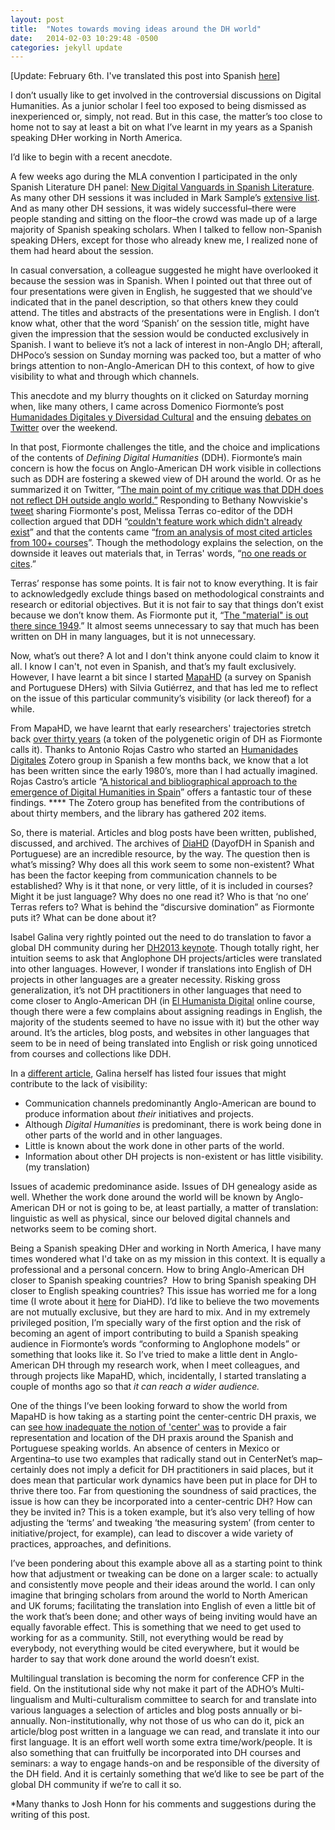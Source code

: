```yaml
---
layout: post
title:  "Notes towards moving ideas around the DH world"
date:   2014-02-03 10:29:48 -0500
categories: jekyll update
---
```


\[Update: February 6th. I've translated this post into Spanish
[here](http://bit.ly/1kgCLNJ)\]

I don’t usually like to get involved in the controversial discussions on
Digital Humanities. As a junior scholar I feel too exposed to being
dismissed as inexperienced or, simply, not read. But in this case, the
matter’s too close to home not to say at least a bit on what I’ve learnt
in my years as a Spanish speaking DHer working in North America.

I’d like to begin with a recent anecdote.

A few weeks ago during the MLA convention I participated in the only
Spanish Literature DH panel: [New Digital Vanguards in Spanish
Literature](http://hybridspanish.commons.mla.org/). As many other DH
sessions it was included in Mark Sample’s [extensive
list](http://www.samplereality.com/2013/09/19/digital-humanities-at-mla-2014/).
And as many other DH sessions, it was widely successful–there were
people standing and sitting on the floor–the crowd was made up of a
large majority of Spanish speaking scholars. When I talked to fellow
non-Spanish speaking DHers, except for those who already knew me, I
realized none of them had heard about the session.

In casual conversation, a colleague suggested he might have overlooked
it because the session was in Spanish. When I pointed out that three out
of four presentations were given in English, he suggested that we
should’ve indicated that in the panel description, so that others knew
they could attend. The titles and abstracts of the presentations were in
English. I don’t know what, other that the word ‘Spanish’ on the session
title, might have given the impression that the session would be
conducted exclusively in Spanish. I want to believe it’s not a lack of
interest in non-Anglo DH; afterall, DHPoco’s session on Sunday morning
was packed too, but a matter of who brings attention to
non-Anglo-American DH to this context, of how to give visibility to what
and through which channels.

This anecdote and my blurry thoughts on it clicked on Saturday morning
when, like many others, I came across Domenico Fiormonte’s post
[Humanidades Digitales y Diversidad
Cultural](http://infolet.it/2014/02/01/humanidades-digitales-y-diversidad-cultural/)
and the ensuing [debates on
Twitter](https://twitter.com/melissaterras/status/430036332606652416)
over the weekend.

In that post, Fiormonte challenges the title, and the choice and
implications of the contents of *Defining Digital Humanities* (DDH).
Fiormonte’s main concern is how the focus on Anglo-American DH work
visible in collections such as DDH are fostering a skewed view of DH
around the world. Or as he summarized it on Twitter, “[The main point of
my critique was that DDH does not reflect DH outside anglo
world.”](https://twitter.com/fiormont/status/430087979655131136)
Responding to Bethany Nowviskie's
[tweet](https://twitter.com/nowviskie/status/429968032094777344) sharing
Fiormonte's post, Melissa Terras co-editor of the DDH collection argued
that DDH “[couldn't feature work which didn't already
exist](https://twitter.com/melissaterras/status/430036332606652416)” and
that the contents came “[from an analysis of most cited articles from
100+
courses](https://twitter.com/melissaterras/status/430099345489543168)”.
Though the methodology explains the selection, on the downside it leaves
out materials that, in Terras' words, “[no one reads or
cites](https://twitter.com/melissaterras/status/430101308755177472).”

Terras’ response has some points. It is fair not to know everything. It
is fair to acknowledgedly exclude things based on methodological
constraints and research or editorial objectives. But it is not fair to
say that things don’t exist because we don’t know them. As Fiormonte put
it, “[The "material" is out there since
1949](https://twitter.com/fiormont/status/430097488532353024).” It
almost seems unnecessary to say that much has been written on DH in many
languages, but it is not unnecessary.

Now, what’s out there? A lot and I don't think anyone could claim to
know it all. I know I can't, not even in Spanish, and that’s my fault
exclusively. However, I have learnt a bit since I started
[MapaHD](mapahd.org) (a survey on Spanish and Portuguese DHers) with
Silvia Gutiérrez, and that has led me to reflect on the issue of this
particular community’s visibility (or lack thereof) for a while.

From MapaHD, we have learnt that early researchers' trajectories stretch
back [over thirty years](http://mapahd.org/2013/11/19/temporal/) (a
token of the polygenetic origin of DH as Fiormonte calls it). Thanks to
Antonio Rojas Castro who started an [Humanidades
Digitales](https://www.zotero.org/groups/humanidades_digitales) Zotero
group in Spanish a few months back, we know that a lot has been written
since the early 1980’s, more than I had actually imagined. Rojas
Castro’s article “[A historical and bibliographical approach to the
emergence of Digital Humanities in
Spain](http://revistacaracteres.net/revista/vol2n2noviembre2013/el-mapa-y-el-territorio/?utm_source=buffer&utm_campaign=Buffer&utm_content=buffer66bcb&utm_medium=twitter)”
offers a fantastic tour of these findings. **** The Zotero group has
benefited from the contributions of about thirty members, and the
library has gathered 202 items.

So, there is material. Articles and blog posts have been written,
published, discussed, and archived. The archives of
[DiaHD](http://dhd2013.filos.unam.mx/) (DayofDH in Spanish and
Portuguese) are an incredible resource, by the way. The question then is
what’s missing? Why does all this work seem to some non-existent? What
has been the factor keeping from communication channels to be
established? Why is it that none, or very little, of it is included in
courses? Might it be just language? Why does no one read it? Who is that
‘no one’ Terras refers to? What is behind the “discursive domination” as
Fiormonte puts it? What can be done about it?

Isabel Galina very rightly pointed out the need to do translation to
favor a global DH community during her [DH2013
keynote](http://humanidadesdigitales.net/blog/2013/07/19/is-there-anybody-out-there-building-a-global-digital-humanities-community/).
Though totally right, her intuition seems to ask that Anglophone DH
projects/articles were translated into other languages. However, I
wonder if translations into English of DH projects in other languages
are a greater necessity. Risking gross generalization, it’s not DH
practitioners in other languages that need to come closer to
Anglo-American DH (in [El Humanista
Digital](http://elhumanistadigital.blogs.cultureplex.ca/index.php/2013/01/23/curso-mooc-en-espanol-el-humanista-digital/)
online course, though there were a few complains about assigning
readings in English, the majority of the students seemed to have no
issue with it) but the other way around. It’s the articles, blog posts,
and websites in other languages that seem to be in need of being
translated into English or risk going unnoticed from courses and
collections like DDH.

In a [different
article](http://humanidadesdigitales.net/blog/2013/11/08/las-humanidades-digitales-globales/),
Galina herself has listed four issues that might contribute to the lack
of visibility:

-   Communication channels predominantly Anglo-American are bound to
    produce information about *their* initiatives and projects.
-   Although *Digital Humanities* is predominant, there is work being
    done in other parts of the world and in other languages.
-   Little is known about the work done in other parts of the world.
-   Information about other DH projects is non-existent or has little
    visibility. (my translation)

Issues of academic predominance aside. Issues of DH genealogy aside as
well. Whether the work done around the world will be known by
Anglo-American DH or not is going to be, at least partially, a matter of
translation: linguistic as well as physical, since our beloved digital
channels and networks seem to be coming short.

Being a Spanish speaking DHer and working in North America, I have many
times wondered what I'd take on as my mission in this context. It is
equally a professional and a personal concern. How to bring
Anglo-American DH closer to Spanish speaking countries?  How to bring
Spanish speaking DH closer to English speaking countries? This issue has
worried me for a long time (I wrote about it
[here](http://dhd2013.filos.unam.mx/lectoradeficcion/2013/05/28/diahd-diadh/)
for DiaHD). I’d like to believe the two movements are not mutually
exclusive, but they are hard to mix. And in my extremely privileged
position, I’m specially wary of the first option and the risk of
becoming an agent of import contributing to build a Spanish speaking
audience in Fiormonte’s words “conforming to Anglophone models” or
something that looks like it. So I’ve tried to make a little dent in
Anglo-American DH through my research work, when I meet colleagues, and
through projects like MapaHD, which, incidentally, I started translating
a couple of months ago so that *it can reach a wider audience.*

One of the things I’ve been looking forward to show the world from
MapaHD is how taking as a starting point the center-centric DH praxis,
we can [see how inadequate the notion of 'center'
was](http://mapahd.org/2013/12/10/coordenadas-del-mapa/) to provide a
fair representation and location of the DH praxis around the Spanish and
Portuguese speaking worlds. An absence of centers in Mexico or
Argentina–to use two examples that radically stand out in CenterNet’s
map–certainly does not imply a deficit for DH practitioners in said
places, but it does mean that particular work dynamics have been put in
place for DH to thrive there too. Far from questioning the soundness of
said practices, the issue is how can they be incorporated into a
center-centric DH? How can they be invited in? This is a token example,
but it’s also very telling of how adjusting the ‘terms’ and tweaking
‘the measuring system’ (from center to initiative/project, for example),
can lead to discover a wide variety of practices, approaches, and
definitions.

I’ve been pondering about this example above all as a starting point to
think how that adjustment or tweaking can be done on a larger scale: to
actually and consistently move people and their ideas around the world.
I can only imagine that bringing scholars from around the world to North
American and UK forums; facilitating the translation into English of
even a little bit of the work that’s been done; and other ways of being
inviting would have an equally favorable effect. This is something that
we need to get used to working for as a community. Still, not everything
would be read by everybody, not everything would be cited everywhere,
but it would be harder to say that work done around the world doesn’t
exist.

Multilingual translation is becoming the norm for conference CFP in the
field. On the institutional side why not make it part of the ADHO’s
Multi-lingualism and Multi-culturalism committee to search for and
translate into various languages a selection of articles and blog posts
annually or bi-annually. Non-institutionally, why not those of us who
can do it, pick an article/blog post written in a language we can read,
and translate it into our first language. It is an effort well worth
some extra time/work/people. It is also something that can fruitfully be
incorporated into DH courses and seminars: a way to engage hands-on and
be responsible of the diversity of the DH field. And it is certainly
something that we’d like to see be part of the global DH community if
we’re to call it so.

\*Many thanks to Josh Honn for his comments and suggestions during the
writing of this post.
